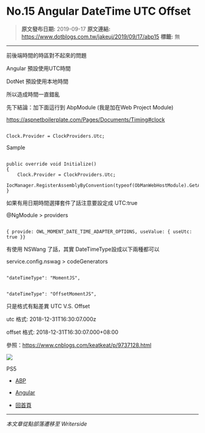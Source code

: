 # No.15 Angular DateTime UTC Offset

> **原文發布日期:** 2019-09-17
> **原文連結:** https://www.dotblogs.com.tw/jakeuj/2019/09/17/abp15
> **標籤:** 無

---

前後端時間的時區對不起來的問題

Angular 預設使用UTC時間

DotNet 預設使用本地時間

所以造成時間一直錯亂

先下結論：加下面這行到 AbpModule (我是加在Web Project Module)

<https://aspnetboilerplate.com/Pages/Documents/Timing#clock>

```

Clock.Provider = ClockProviders.Utc;
```

Sample

```

public override void Initialize()
{
    Clock.Provider = ClockProviders.Utc;
    IocManager.RegisterAssemblyByConvention(typeof(ObManWebHostModule).GetAssembly());
}
```

如果有用日期時間選擇套件了話注意要設定成 UTC:true

@NgModule > providers

```

{ provide: OWL_MOMENT_DATE_TIME_ADAPTER_OPTIONS, useValue: { useUtc: true }}
```

有使用 NSWang 了話，其實 DateTimeType設成以下兩種都可以

service.config.nswag > codeGenerators

```

"dateTimeType": "MomentJS",
```

```

"dateTimeType": "OffsetMomentJS",
```

只是格式有點差異 UTC V.S. Offset

utc 格式: 2018-12-31T16:30:07.000z

offset 格式: 2018-12-31T16:30:07.000+08:00

參照：<https://www.cnblogs.com/keatkeat/p/9737128.html>

![](https://card.psnprofiles.com/1/jakeuj.png)

PS5

* [ABP](/jakeuj/Tags?qq=ABP)
* [Angular](/jakeuj/Tags?qq=Angular)

* [回首頁](/jakeuj)

---

*本文章從點部落遷移至 Writerside*
